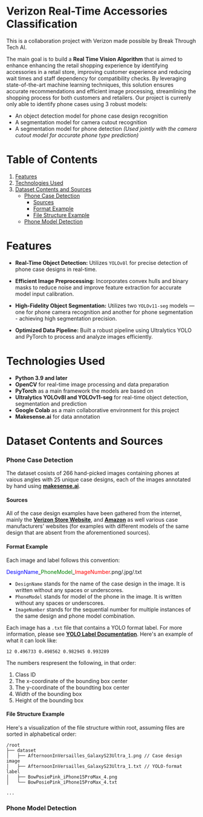 # Verizon Real-Time Accessories Classification

This is a collaboration project with Verizon made possible by Break Through Tech AI.

The main goal is to build a **Real Time Vision Algorithm** that is aimed to enhance enhancing the retail shopping experience by identifying accessories in a retail store, improving customer experience and reducing wait times and staff dependency for compatibility checks. By leveraging state-of-the-art machine learning techniques, this solution ensures accurate recommendations and efficient image processing, streamlining the shopping process for both customers and retailers. Our project is currenly only able to identify phone cases using 3 robust models:

- An object detection model for phone case design recognition
- A segmentation model for camera cutout recognition 
- A segmentation model for phone detection *(Used jointly with the camera cutout model for accurate phone type prediction)*

# Table of Contents

1. [Features](#features)
2. [Technologies Used](#technologies-used)
3. [Dataset Contents and Sources](#dataset-contents-and-sources)
    - [Phone Case Detection](#phone-case-detection)
        - [Sources](#sources)
        - [Format Example](#format-example)
        - [File Structure Example](#file-structure-example)
    -  [Phone Model Detection](#phone-model-detection)
# Features

- **Real-Time Object Detection:** Utilizes `YOLOv8l` for precise detection of phone case designs in real-time.

- **Efficient Image Preprocessing:** Incorporates convex hulls and binary masks to reduce noise and improve feature extraction for accurate model input calibration.

- **High-Fidelity Object Segmentation:** Utilizes two `YOLOv11-seg` models — one for phone camera recognition and another for phone segmentation - achieving high segmentation precision.

- **Optimized Data Pipeline:** Built a robust pipeline using Ultralytics YOLO and PyTorch to process and analyze images efficiently.

# Technologies Used

- **Python 3.9 and later**
- **OpenCV** for real-time image processing and data preparation
- **PyTorch** as a main framework the models are based on
- **Ultralytics YOLOv8l and YOLOv11-seg** for real-time object detection, segmentation and prediction
- **Google Colab** as a main collaborative environment for this project
- **Makesense.ai** for data annotation

# Dataset Contents and Sources

### Phone Case Detection

The dataset cosists of 266 hand-picked images containing phones at vaious angles with 25 unique case designs, each of the images annotated by hand using **[makesense.ai](https://makesense.ai)**. 

#### Sources

All of the case design examples have been gathered from the internet, mainly the **[Verizon Store Website](https://www.verizon.com/products/)**, and **[Amazon](https://www.amazon.com/)** as well various case manufacturers' websites (for examples with different models of the same design that are absent from the aforementioned sources).

#### Format Example

Each image and label follows this convention:

<span style="color:blue;">DesignName</span>_<span style="color:green;">PhoneModel</span>\_<span style="color:red;">ImageNumber</span>.png/.jpg/.txt

- `DesignName` stands for the name of the case design in the image. It is written without any spaces or underscores.
- `PhoneModel` stands for model of the phone in the image. It is written without any spaces or underscores.
- `ImageNumber` stands for the sequential number for multiple instances of the same design and phone model combination.

Each image has a `.txt` file that contains a YOLO format label. For more information, please see **[YOLO Label Documentation](https://yolov8.org/yolov8-label-format/)**. Here's an example of what it can look like:

`12 0.496733 0.498562 0.982945 0.993289`

The numbers respresent the following, in that order:

1. Class ID
2. The x-coordinate of the bounding box center
3. The y-coordinate of the boundting box center
4. Width of the bounding box
5. Height of the bounding box

#### File Structure Example

Here's a visualization of the file structure within root, assuming files are sorted in alphabetical order:

```
/root
├── dataset
│   ├── AfternoonInVersailles_GalaxyS23Ultra_1.png // Case design image
│   ├── AfternoonInVersailles_GalaxyS23Ultra_1.txt // YOLO-format label
│   ├── BowPosiePink_iPhone15ProMax_4.png
│   └── BowPosiePink_iPhone15ProMax_4.txt

...
```

### Phone Model Detection







